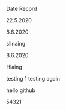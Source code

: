 Date Record

22.5.2020

8.6.2020

sllnaing

8.6.2020

Hlaing


testing 1
testing again

hello github 

54321